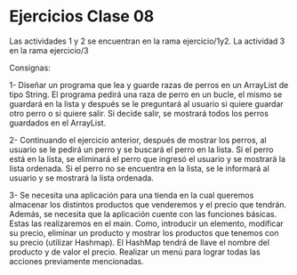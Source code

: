 # Ejercicios Clase 08

Las actividades 1 y 2 se encuentran en la rama ejercicio/1y2.
La actividad 3 en la rama ejercicio/3

Consignas:

1- Diseñar un programa que lea y guarde razas de perros en un ArrayList de tipo
String. El programa pedirá una raza de perro en un bucle, el mismo se guardará
en la lista y después se le preguntará al usuario si quiere guardar otro perro o si
quiere salir. Si decide salir, se mostrará todos los perros guardados en el ArrayList.

2- Continuando el ejercicio anterior, después de mostrar los perros, al usuario se le pedirá
un perro y se buscará el perro en la lista.
Si el perro está en la lista, se eliminará el perro que ingresó el usuario y se mostrará
la lista ordenada. Si el perro no se encuentra en la lista, se le informará al usuario
y se mostrará la lista ordenada.

3- Se necesita una aplicación para una tienda en la cual queremos almacenar los
distintos productos que venderemos y el precio que tendrán. Además, se necesita
que la aplicación cuente con las funciones básicas. Estas las realizaremos en el main.
Como, introducir un elemento, modificar su precio, eliminar un producto y mostrar los
productos que tenemos con su precio (utilizar Hashmap). El HashMap tendrá de llave el
nombre del producto y de valor el precio. Realizar un menú para lograr todas las acciones
previamente mencionadas.
